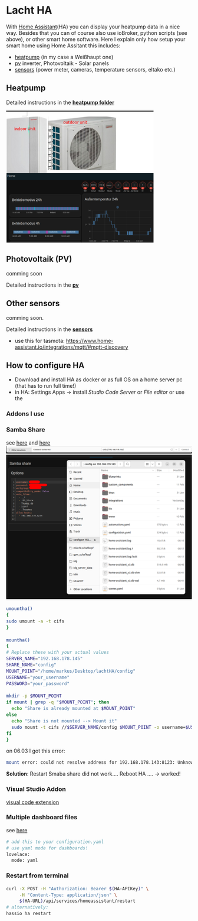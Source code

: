 # Lacht HA
With [Home Assistant](https://www.home-assistant.io/)(HA) you can display your heatpump data in a nice way. Besides that you can of course also use ioBroker, python scripts (see above), or other smart home software.
Here I explain only how setup your smart home using Home Assitant this includes:
* [heatpump](heatpump/readme.md) (in my case a Weißhaupt one)
* [pv](pv/readme.md) inverter, Photovoltaik - Solar panels
* [sensors](sensors/readme.md)  (power meter, cameras, temperature sensors, eltako etc.)

## Heatpump
Detailed instructions in the **[heatpump folder](heatpump/readme.md)**

<img src='docs/setupTop.png' width='400'>

## Photovoltaik (PV)
comming soon

Detailed instructions in the **[pv](pv/readme.md)**

## Other sensors
comming soon. 

Detailed instructions in the **[sensors](sensors/readme.md)**

* use this for tasmota: https://www.home-assistant.io/integrations/mqtt/#mqtt-discovery

## How to configure HA
* Download and install HA as docker or as full OS on a home server pc (that has to run full time!)
* in HA: Settings Apps -> install *Studio Code Server* or *File editor* or use the

### Addons I use

### Samba Share
see [here](https://www.youtube.com/watch?v=Ip7wrj31nvQ) and [here](https://community.home-assistant.io/t/mount-remote-smb-share-on-hassio/116734/11?page=8)
![alt text](docs/smb.png)
![alt text](docs/smb2.png)

```bash
umountha()
{
sudo umount -a -t cifs
}

mountha()
{
# Replace these with your actual values
SERVER_NAME="192.168.178.145"
SHARE_NAME="config"
MOUNT_POINT="/home/markus/Desktop/lachtHA/config"
USERNAME="your_username"
PASSWORD="your_password"

mkdir -p $MOUNT_POINT
if mount | grep -q "$MOUNT_POINT"; then
  echo "Share is already mounted at $MOUNT_POINT"
else
  echo "Share is not mounted --> Mount it"
  sudo mount -t cifs //$SERVER_NAME/config $MOUNT_POINT -o username=$USERNAME,password=$PASSWORD
fi
}
```

on 06.03 I got this error:
```sh
mount error: could not resolve address for 192.168.178.143:8123: Unknown error
```

**Solution**: 
Restart Smaba share did not work....
Reboot HA .... -> worked!

### Visual Studio Addon
[visual code extension](https://www.youtube.com/watch?v=j9Gp2UbQ390)

### Multiple dashboard files
see [here](https://community.home-assistant.io/t/splittint-dashboard-yaml-file/587127/3)

```bash
# add this to your configuration.yaml
# use yaml mode for dashboards!
lovelace:
  mode: yaml
``` 

### Restart from terminal
```bash
curl -X POST -H "Authorization: Bearer $(HA-APIKey)" \
     -H "Content-Type: application/json" \
     $(HA-URL)/api/services/homeassistant/restart
# alternatively:
hassio ha restart 
```

<!-- 
online: https://github.com/CesMak/lacht_ha
-->

